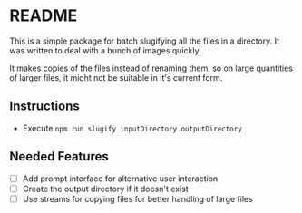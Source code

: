 # README

This is a simple package for batch slugifying all the files in a directory. It was written to deal with a bunch of images quickly.

It makes copies of the files instead of renaming them, so on large quantities of larger files, it might not be suitable in it's current form.

## Instructions

- Execute `npm run slugify inputDirectory outputDirectory`

## Needed Features

- [ ] Add prompt interface for alternative user interaction
- [ ] Create the output directory if it doesn't exist
- [ ] Use streams for copying files for better handling of large files
